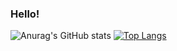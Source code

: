 ### Hello!

![Anurag's GitHub stats](https://github-readme-stats.vercel.app/api?username=Shusuii&show_icons=true&theme=radical)
[![Top Langs](https://github-readme-stats.vercel.app/api/top-langs/?username=Shusuii&show_icons=true&theme=radical)](https://github.com/Shusuii/github-readme-stats)

